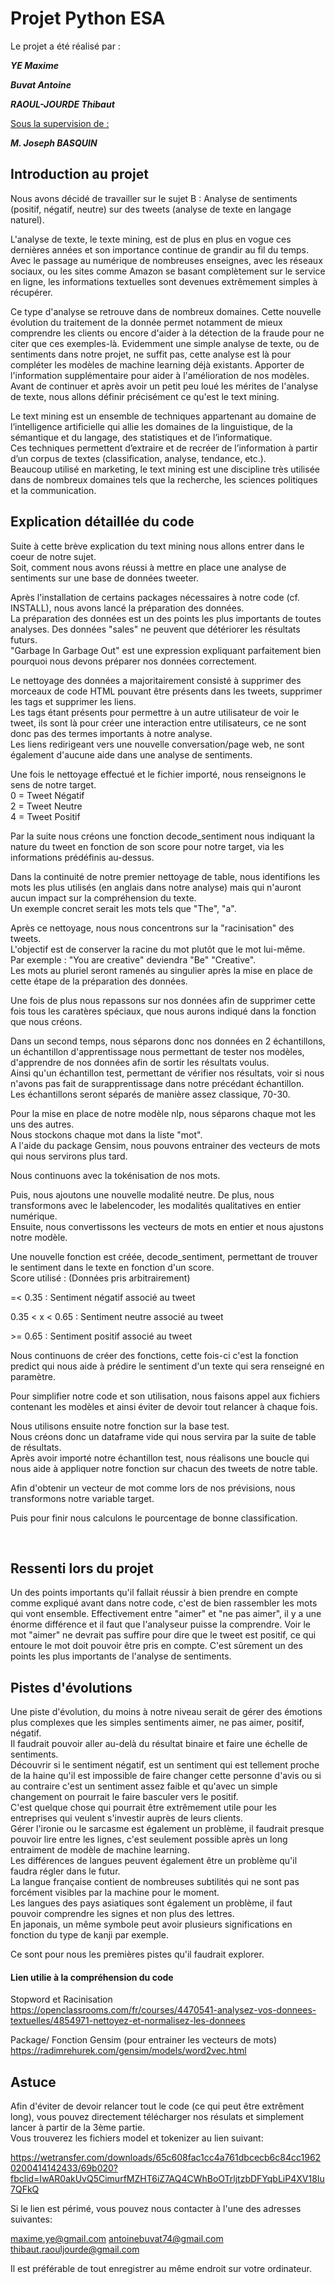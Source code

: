 # Projet Python ESA

<p></p>
Le projet a été réalisé par :
<p></p>
<i> <b> YE Maxime</i> </b>
<p></p>
<i><b>Buvat Antoine</i></b>
<p></p>
<i><b>RAOUL-JOURDE Thibaut</i></b>
<p></p>
<p></p>
<u>Sous la supervision de :</u>
<p></p>
<i><b>M. Joseph BASQUIN</i></b>

## Introduction au projet

Nous avons décidé de travailler sur le sujet B : Analyse de sentiments (positif, négatif, neutre) sur des tweets (analyse de texte en langage naturel). 
<p></p>
L'analyse de texte, le texte mining, est de plus en plus en vogue ces dernières années et son importance continue de grandir au fil du temps.
Avec le passage au numérique de nombreuses enseignes, avec les réseaux sociaux, ou les sites comme Amazon se basant complètement sur le service en ligne, les informations textuelles sont devenues extrêmement simples à récupérer.
<P></p>
Ce type d'analyse se retrouve dans de nombreux domaines.  
Cette nouvelle évolution du traitement de la donnée permet notamment de mieux comprendre les clients ou encore d'aider à la détection de la fraude pour ne citer que ces exemples-là.  
Evidemment une simple analyse de texte, ou de sentiments dans notre projet, ne suffit pas, cette analyse est là pour compléter les modèles de machine learning déjà existants.  
Apporter de l'information supplémentaire pour aider à l'amélioration de nos modèles.  
Avant de continuer et après avoir un petit peu loué les mérites de l'analyse de texte, nous allons définir précisément ce qu'est le text mining.

<p></p>

Le text mining est un ensemble de techniques appartenant au domaine de l’intelligence artificielle qui allie les domaines de la linguistique, de la sémantique et du langage, des statistiques et de l’informatique.  
Ces techniques permettent d’extraire et de recréer de l’information à partir d’un corpus de textes (classification, analyse, tendance, etc.).  
Beaucoup utilisé en marketing, le text mining est une discipline très utilisée dans de nombreux domaines tels que la recherche, les sciences politiques et la communication.  

<p></p>

## Explication détaillée du code

<P></p>

Suite à cette brève explication du text mining nous allons entrer dans le coeur de notre sujet.  
Soit, comment nous avons réussi à mettre en place une analyse de sentiments sur une base de données tweeter.

<p></p>

Après l'installation de certains packages nécessaires à notre code (cf. INSTALL), nous avons lancé la préparation des données.  
La préparation des données est un des points les plus importants de toutes analyses. Des données "sales" ne peuvent que détériorer les résultats futurs.  
"Garbage In Garbage Out" est une expression expliquant parfaitement bien pourquoi nous devons préparer nos données correctement.  

<p></p>

Le nettoyage des données a majoritairement consisté à supprimer des morceaux de code HTML pouvant être présents dans les tweets, supprimer les tags et supprimer les liens.  
Les tags étant présents pour permettre à un autre utilisateur de voir le tweet, ils sont là pour créer une interaction entre utilisateurs, ce ne sont donc pas des termes importants à notre analyse.  
Les liens redirigeant vers une nouvelle conversation/page web, ne sont également d'aucune aide dans une analyse de sentiments.  

<p></p>

Une fois le nettoyage effectué et le fichier importé, nous renseignons le sens de notre target.  
0 = Tweet Négatif  
2 = Tweet Neutre  
4 = Tweet Positif  

<P></p>

Par la suite nous créons une fonction decode_sentiment nous indiquant la nature du tweet en fonction de son score pour notre target, via les informations prédéfinis au-dessus.  

<p></p>

Dans la continuité de notre premier nettoyage de table, nous identifions les mots les plus utilisés (en anglais dans notre analyse) mais qui n'auront aucun impact sur la compréhension du texte.  
Un exemple concret serait les mots tels que "The", "a".

</p>

Après ce nettoyage, nous nous concentrons sur la "racinisation" des tweets.  
L'objectif est de conserver la racine du mot plutôt que le mot lui-même.  
Par exemple : "You are creative" deviendra "Be" "Creative".  
Les mots au pluriel seront ramenés au singulier après la mise en place de cette étape de la préparation des données.  

<p></p>

Une fois de plus nous repassons sur nos données afin de supprimer cette fois tous les caratères spéciaux, que nous aurons indiqué dans la fonction que nous créons.  
<p></p>

Dans un second temps, nous séparons donc nos données en 2 échantillons, un échantillon d'apprentissage nous permettant de tester nos modèles, d'apprendre de nos données afin de sortir les résultats voulus.  
Ainsi qu'un échantillon test, permettant de vérifier nos résultats, voir si nous n'avons pas fait de surapprentissage dans notre précédant échantillon.  
Les échantillons seront séparés de manière assez classique, 70-30.  

<p></p>

Pour la mise en place de notre modèle nlp, nous séparons chaque mot les uns des autres.  
Nous stockons chaque mot dans la liste "mot".  
A l'aide du package Gensim, nous pouvons entrainer des vecteurs de mots qui nous servirons plus tard.  

<p></p>

Nous continuons avec la tokénisation de nos mots.  

Puis, nous ajoutons une nouvelle modalité neutre. De plus, nous transformons avec le labelencoder, les modalités qualitatives en entier numérique.  
Ensuite, nous convertissons les vecteurs de mots en entier et nous ajustons notre modèle.  

<P></p>

Une nouvelle fonction est créée, decode_sentiment, permettant de trouver le sentiment dans le texte en fonction d'un score.  
Score utilisé : (Données pris arbitrairement)  
<p></p>
 =< 0.35 : Sentiment négatif associé au tweet  
 <p></p>
 0.35 < x < 0.65 : Sentiment neutre associé au tweet  
 <P></p>
 >= 0.65 : Sentiment positif associé au tweet  

<p></p>

Nous continuons de créer des fonctions, cette fois-ci c'est la fonction predict qui nous aide à prédire le sentiment d'un texte qui sera renseigné en paramètre.  

<p></p>

Pour simplifier notre code et son utilisation, nous faisons appel aux fichiers contenant les modèles et ainsi éviter de devoir tout relancer à chaque fois.  

<p></p>

Nous utilisons ensuite notre fonction sur la base test.  
Nous créons donc un dataframe vide qui nous servira par la suite de table de résultats.  
Après avoir importé notre échantillon test, nous réalisons une boucle qui nous aide à appliquer notre fonction sur chacun des tweets de notre table.  

<p></p>

Afin d'obtenir un vecteur de mot comme lors de nos prévisions, nous transformons notre variable target.  

<p></p>

Puis pour finir nous calculons le pourcentage de bonne classification.
<p></p>
&nbsp;

## Ressenti lors du projet

Un des points importants qu'il fallait réussir à bien prendre en compte comme expliqué avant dans notre code, c'est de bien rassembler les mots qui vont ensemble.
Effectivement entre "aimer" et "ne pas aimer", il y a une énorme différence et il faut que l'analyseur puisse la comprendre.
Voir le mot "aimer" ne devrait pas suffire pour dire que le tweet est positif, ce qui entoure le mot doit pouvoir être pris en compte.
C'est sûrement un des points les plus importants de l'analyse de sentiments.

<p></p>

## Pistes d'évolutions

Une piste d'évolution, du moins à notre niveau serait de gérer des émotions plus complexes que les simples sentiments aimer, ne pas aimer, positif, négatif.  
Il faudrait pouvoir aller au-delà du résultat binaire et faire une échelle de sentiments.  
Découvrir si le sentiment négatif, est un sentiment qui est tellement proche de la haine qu'il est impossible de faire changer cette personne d'avis ou si au contraire c'est un sentiment assez faible et qu'avec un simple changement on pourrait le faire basculer vers le positif.  
C'est quelque chose qui pourrait être extrêmement utile pour les entreprises qui veulent s'investir auprès de leurs clients.   
Gérer l'ironie ou le sarcasme est également un problème, il faudrait presque pouvoir lire entre les lignes, c'est seulement possible après un long entraiment de modèle de machine learning.  
Les différences de langues peuvent également être un problème qu'il faudra régler dans le futur.  
La langue française contient de nombreuses subtilités qui ne sont pas forcément visibles par la machine pour le moment.  
Les langues des pays asiatiques sont également un problème, il faut pouvoir comprendre les signes et non plus des lettres.  
En japonais, un même symbole peut avoir plusieurs significations en fonction du type de kanji par exemple.  

<p></p>

Ce sont pour nous les premières pistes qu'il faudrait explorer.

<p></p>


#### Lien utilie à la compréhension du code

Stopword et Racinisation  
https://openclassrooms.com/fr/courses/4470541-analysez-vos-donnees-textuelles/4854971-nettoyez-et-normalisez-les-donnees

<p></p>

Package/ Fonction Gensim (pour entrainer les vecteurs de mots)  
https://radimrehurek.com/gensim/models/word2vec.html



## Astuce 

Afin d'éviter de devoir relancer tout le code (ce qui peut être extrêment long), vous pouvez directement télécharger nos résulats et simplement lancer à partir de la 3ème partie.  
Vous trouverez les fichiers model et tokenizer au lien suivant: 

https://wetransfer.com/downloads/65c608fac1cc4a761dbcecb6c84cc19620200414142433/69b020?fbclid=IwAR0akUvQ5CimurfMZHT6iZ7AQ4CWhBoOTrljtzbDFYqbLiP4XV18Iu7QFkQ

Si le lien est périmé, vous pouvez nous contacter à l'une des adresses suivantes:

maxime.ye@gmail.com
antoinebuvat74@gmail.com
thibaut.raouljourde@gmail.com

Il est préférable de tout enregistrer au même endroit sur votre ordinateur.

